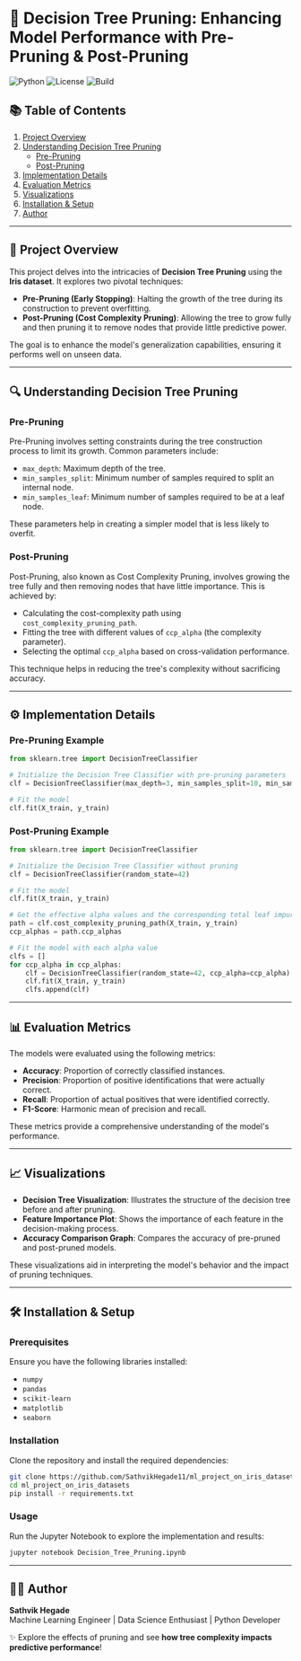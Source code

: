 # 🌳 Decision Tree Pruning: Enhancing Model Performance with Pre-Pruning & Post-Pruning

![Python](https://img.shields.io/badge/python-3.8%2B-blue) ![License](https://img.shields.io/badge/license-MIT-green) ![Build](https://img.shields.io/badge/build-passing-brightgreen)

## 📚 Table of Contents
1. [Project Overview](#project-overview)
2. [Understanding Decision Tree Pruning](#understanding-decision-tree-pruning)
   - [Pre-Pruning](#pre-pruning)
   - [Post-Pruning](#post-pruning)
3. [Implementation Details](#implementation-details)
4. [Evaluation Metrics](#evaluation-metrics)
5. [Visualizations](#visualizations)
6. [Installation & Setup](#installation-setup)
7. [Author](#author)

---

## 📌 Project Overview

This project delves into the intricacies of **Decision Tree Pruning** using the **Iris dataset**. It explores two pivotal techniques:

- **Pre-Pruning (Early Stopping)**: Halting the growth of the tree during its construction to prevent overfitting.
- **Post-Pruning (Cost Complexity Pruning)**: Allowing the tree to grow fully and then pruning it to remove nodes that provide little predictive power.

The goal is to enhance the model's generalization capabilities, ensuring it performs well on unseen data.

---

## 🔍 Understanding Decision Tree Pruning

### Pre-Pruning

Pre-Pruning involves setting constraints during the tree construction process to limit its growth. Common parameters include:

- `max_depth`: Maximum depth of the tree.
- `min_samples_split`: Minimum number of samples required to split an internal node.
- `min_samples_leaf`: Minimum number of samples required to be at a leaf node.

These parameters help in creating a simpler model that is less likely to overfit.

### Post-Pruning

Post-Pruning, also known as Cost Complexity Pruning, involves growing the tree fully and then removing nodes that have little importance. This is achieved by:

- Calculating the cost-complexity path using `cost_complexity_pruning_path`.
- Fitting the tree with different values of `ccp_alpha` (the complexity parameter).
- Selecting the optimal `ccp_alpha` based on cross-validation performance.

This technique helps in reducing the tree's complexity without sacrificing accuracy.

---

## ⚙️ Implementation Details

### Pre-Pruning Example

```python
from sklearn.tree import DecisionTreeClassifier

# Initialize the Decision Tree Classifier with pre-pruning parameters
clf = DecisionTreeClassifier(max_depth=3, min_samples_split=10, min_samples_leaf=5, random_state=42)

# Fit the model
clf.fit(X_train, y_train)
```

### Post-Pruning Example

```python
from sklearn.tree import DecisionTreeClassifier

# Initialize the Decision Tree Classifier without pruning
clf = DecisionTreeClassifier(random_state=42)

# Fit the model
clf.fit(X_train, y_train)

# Get the effective alpha values and the corresponding total leaf impurities
path = clf.cost_complexity_pruning_path(X_train, y_train)
ccp_alphas = path.ccp_alphas

# Fit the model with each alpha value
clfs = []
for ccp_alpha in ccp_alphas:
    clf = DecisionTreeClassifier(random_state=42, ccp_alpha=ccp_alpha)
    clf.fit(X_train, y_train)
    clfs.append(clf)
```

---

## 📊 Evaluation Metrics

The models were evaluated using the following metrics:

- **Accuracy**: Proportion of correctly classified instances.
- **Precision**: Proportion of positive identifications that were actually correct.
- **Recall**: Proportion of actual positives that were identified correctly.
- **F1-Score**: Harmonic mean of precision and recall.

These metrics provide a comprehensive understanding of the model's performance.

---

## 📈 Visualizations

- **Decision Tree Visualization**: Illustrates the structure of the decision tree before and after pruning.
- **Feature Importance Plot**: Shows the importance of each feature in the decision-making process.
- **Accuracy Comparison Graph**: Compares the accuracy of pre-pruned and post-pruned models.

These visualizations aid in interpreting the model's behavior and the impact of pruning techniques.

---

## 🛠️ Installation & Setup

### Prerequisites

Ensure you have the following libraries installed:

- `numpy`
- `pandas`
- `scikit-learn`
- `matplotlib`
- `seaborn`

### Installation

Clone the repository and install the required dependencies:

```bash
git clone https://github.com/SathvikHegade11/ml_project_on_iris_datasets.git
cd ml_project_on_iris_datasets
pip install -r requirements.txt
```

### Usage

Run the Jupyter Notebook to explore the implementation and results:

```bash
jupyter notebook Decision_Tree_Pruning.ipynb
```

---

## 👨‍💻 Author

**Sathvik Hegade**  
Machine Learning Engineer | Data Science Enthusiast | Python Developer

✨ Explore the effects of pruning and see **how tree complexity impacts predictive performance**!